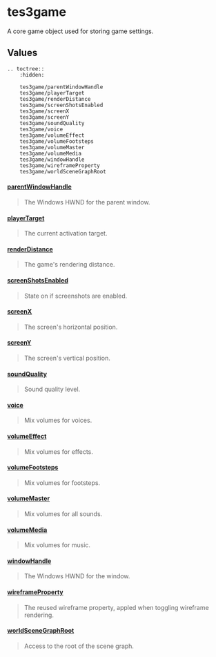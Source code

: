 # tes3game

A core game object used for storing game settings.

## Values

```eval_rst
.. toctree::
    :hidden:

    tes3game/parentWindowHandle
    tes3game/playerTarget
    tes3game/renderDistance
    tes3game/screenShotsEnabled
    tes3game/screenX
    tes3game/screenY
    tes3game/soundQuality
    tes3game/voice
    tes3game/volumeEffect
    tes3game/volumeFootsteps
    tes3game/volumeMaster
    tes3game/volumeMedia
    tes3game/windowHandle
    tes3game/wireframeProperty
    tes3game/worldSceneGraphRoot
```

#### [parentWindowHandle](tes3game/parentWindowHandle.md)

> The Windows HWND for the parent window.

#### [playerTarget](tes3game/playerTarget.md)

> The current activation target.

#### [renderDistance](tes3game/renderDistance.md)

> The game's rendering distance.

#### [screenShotsEnabled](tes3game/screenShotsEnabled.md)

> State on if screenshots are enabled.

#### [screenX](tes3game/screenX.md)

> The screen's horizontal position.

#### [screenY](tes3game/screenY.md)

> The screen's vertical position.

#### [soundQuality](tes3game/soundQuality.md)

> Sound quality level.

#### [voice](tes3game/voice.md)

> Mix volumes for voices.

#### [volumeEffect](tes3game/volumeEffect.md)

> Mix volumes for effects.

#### [volumeFootsteps](tes3game/volumeFootsteps.md)

> Mix volumes for footsteps.

#### [volumeMaster](tes3game/volumeMaster.md)

> Mix volumes for all sounds.

#### [volumeMedia](tes3game/volumeMedia.md)

> Mix volumes for music.

#### [windowHandle](tes3game/windowHandle.md)

> The Windows HWND for the window.

#### [wireframeProperty](tes3game/wireframeProperty.md)

> The reused wireframe property, appled when toggling wireframe rendering.

#### [worldSceneGraphRoot](tes3game/worldSceneGraphRoot.md)

> Access to the root of the scene graph.
